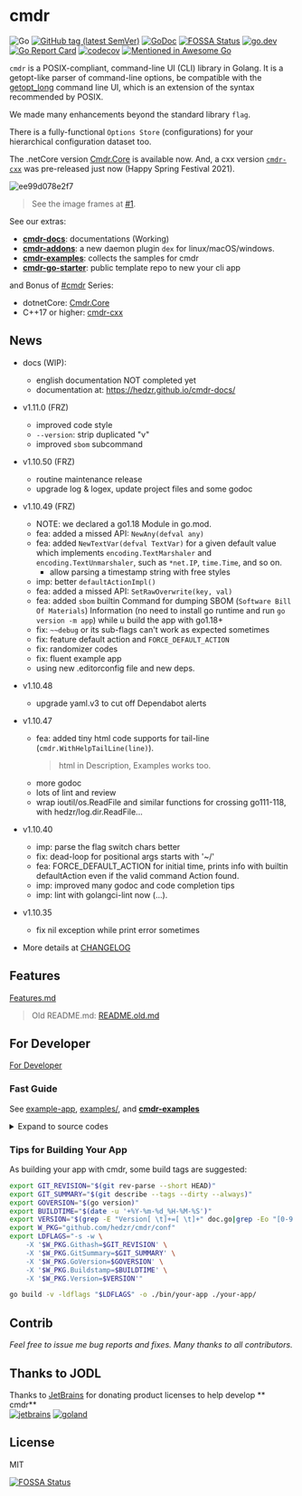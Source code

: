# cmdr

<!-- [![Build Status](https://travis-ci.org/hedzr/cmdr.svg?branch=master)](https://travis-ci.org/hedzr/cmdr) -->

![Go](https://github.com/hedzr/cmdr/workflows/Go/badge.svg)
[![GitHub tag (latest SemVer)](https://img.shields.io/github/tag/hedzr/cmdr.svg?label=release)](https://github.com/hedzr/cmdr/releases)
[![GoDoc](https://img.shields.io/badge/godoc-reference-blue.svg?style=flat)](https://godoc.org/github.com/hedzr/cmdr) [![FOSSA Status](https://app.fossa.com/api/projects/git%2Bgithub.com%2Fhedzr%2Fcmdr.svg?type=shield)](https://app.fossa.com/projects/git%2Bgithub.com%2Fhedzr%2Fcmdr?ref=badge_shield)
[![go.dev](https://img.shields.io/badge/go.dev-reference-green)](https://pkg.go.dev/github.com/hedzr/cmdr)
[![Go Report Card](https://goreportcard.com/badge/github.com/hedzr/cmdr)](https://goreportcard.com/report/github.com/hedzr/cmdr)
[![codecov](https://codecov.io/gh/hedzr/cmdr/branch/master/graph/badge.svg)](https://codecov.io/gh/hedzr/cmdr)<!--
[![Coverage Status](https://coveralls.io/repos/github/hedzr/cmdr/badge.svg?branch=master)](https://coveralls.io/github/hedzr/cmdr?branch=master)-->
[![Mentioned in Awesome Go](https://awesome.re/mentioned-badge.svg)](https://github.com/avelino/awesome-go#command-line)

<!-- https://gowalker.org/github.com/hedzr/cmdr -->

`cmdr` is a POSIX-compliant, command-line UI (CLI) library in Golang.
It is a getopt-like parser of command-line options,
be compatible with the [getopt_long](http://www.gnu.org/s/libc/manual/html_node/Argument-Syntax.html#Argument-Syntax)
command line UI, which is an extension of the syntax recommended by POSIX.

We made many enhancements beyond the standard library `flag`.

There is a fully-functional `Options Store` (configurations) for your
hierarchical configuration dataset too.

The .netCore version [Cmdr.Core](https://github.com/hedzr/Cmdr.Core) is available now. And, a cxx
version [`cmdr-cxx`](https://github.com/hedzr/cmdr-cxx) was pre-released just now (Happy Spring Festival 2021).

![ee99d078e2f7](https://user-images.githubusercontent.com/12786150/72876202-f49ee500-3d30-11ea-9de0-434bf8decf90.gif)

<!-- built by https://ezgif.com/ -->

> See the image frames at [#1](https://github.com/hedzr/cmdr/issues/1#issuecomment-567779978).

See our extras:

- [**cmdr-docs**](https://github.com/hedzr/cmdr-docs): documentations (Working)
- [**cmdr-addons**](https://github.com/hedzr/cmdr-addons): a new daemon plugin `dex` for linux/macOS/windows.
- [**cmdr-examples**](https://github.com/hedzr/cmdr-examples): collects the samples for cmdr
- [**cmdr-go-starter**](https://github.com/hedzr/cmdr-go-starter): public template repo to new your cli app

and Bonus of [#cmdr](https://github.com/topics/cmdr) Series:

- dotnetCore: [Cmdr.Core](https://github.com/hedzr/Cmdr.Core)
- C++17 or higher: [cmdr-cxx](https://github.com/hedzr/cmdr-cxx)

## News

- docs (WIP):
  - english documentation NOT completed yet
  - documentation at: <https://hedzr.github.io/cmdr-docs/>

- v1.11.0 (FRZ)
  - improved code style
  - `--version`: strip duplicated "v"
  - improved `sbom` subcommand

- v1.10.50 (FRZ)
  - routine maintenance release
  - upgrade log & logex, update project files and some godoc

- v1.10.49 (FRZ)
  - NOTE: we declared a go1.18 Module in go.mod.
  - fea: added a missed API: `NewAny(defval any)`
  - fea: added `NewTextVar(defval TextVar)` for a given default value which implements `encoding.TextMarshaler` and `encoding.TextUnmarshaler`, such as `*net.IP`, `time.Time`, and so on.
    - allow parsing a timestamp string with free styles
  - imp: better `defaultActionImpl()`
  - fea: added a missed API: `SetRawOverwrite(key, val)`
  - fea: added `sbom` builtin Command for dumping SBOM (`Software Bill Of Materials`) Information (no need to install go runtime and run `go version -m app`) while u build the app with go1.18+
  - fix: `~~debug` or its sub-flags can't work as expected sometimes
  - fix: feature default action and `FORCE_DEFAULT_ACTION`
  - fix: randomizer codes
  - fix: fluent example app
  - using new .editorconfig file and new deps.

- v1.10.48
  - upgrade yaml.v3 to cut off Dependabot alerts

- v1.10.47
  - fea: added tiny html code supports for tail-line (`cmdr.WithHelpTailLine(line)`).
    > html in Description, Examples works too.
  - more godoc
  - lots of lint and review
  - wrap ioutil/os.ReadFile and similar functions for crossing go111-118, with hedzr/log.dir.ReadFile...

- v1.10.40
  - imp: parse the flag switch chars better
  - fix: dead-loop for positional args starts with '~/'
  - fea: FORCE_DEFAULT_ACTION for initial time, prints info with builtin defaultAction even if the valid command Action found.
  - imp: improved many godoc and code completion tips
  - imp: lint with golangci-lint now (...).

- v1.10.35
  - fix nil exception while print error sometimes

- More details at [CHANGELOG](./CHANGELOG)

## Features

[Features.md](old/Features.md)

> Old README.md: [README.old.md](old/README.old.md)

## For Developer

[For Developer](old/Developer.md)

### Fast Guide

See [example-app](https://github.com/hedzr/cmdr/tree/master/examples/example-app/), [examples/](https://github.com/hedzr/cmdr/tree/master/examples/), and [**cmdr-examples**](https://github.com/hedzr/cmdr-examples)

<details>
  <summary> Expand to source codes </summary>

```go
package main

import (
	"fmt"
	"github.com/hedzr/cmdr"
	"github.com/hedzr/cmdr/examples/internal"
	"github.com/hedzr/cmdr/plugin/pprof"
	"github.com/hedzr/cmdr/tool"
	"github.com/hedzr/log"
	"github.com/hedzr/log/isdelve"
	"github.com/hedzr/logex/build"
	"gopkg.in/hedzr/errors.v3"
)

func main() {
	Entry()
}

func Entry() {
	root := buildRootCmd()
	if err := cmdr.Exec(root, options...); err != nil {
		log.Fatalf("error occurs in app running: %+v\n", err)
	}
}

func buildRootCmd() (rootCmd *cmdr.RootCommand) {
	root := cmdr.Root(appName, version).
		// AddGlobalPreAction(func(cmd *cmdr.Command, args []string) (err error) {
		//	// cmdr.Set("enable-ueh", true)
		//	return
		// }).
		// AddGlobalPreAction(func(cmd *cmdr.Command, args []string) (err error) {
		//	//fmt.Printf("# global pre-action 2, exe-path: %v\n", cmdr.GetExecutablePath())
		//	return
		// }).
		// AddGlobalPostAction(func(cmd *cmdr.Command, args []string) {
		//	//fmt.Println("# global post-action 1")
		// }).
		// AddGlobalPostAction(func(cmd *cmdr.Command, args []string) {
		//	//fmt.Println("# global post-action 2")
		// }).
		Copyright(copyright, "hedzr").
		Description(desc, longDesc).
		Examples(examples)
	rootCmd = root.RootCommand()

	// for your biz-logic, constructing an AttachToCmdr(root *cmdr.RootCmdOpt) is recommended.
	// see our full sample and template repo: https://github.com/hedzr/cmdr-go-starter
	// core.AttachToCmdr(root.RootCmdOpt())

	// These lines are removable

	cmdr.NewBool(false).
		Titles("enable-ueh", "ueh").
		Description("Enables the unhandled exception handler?").
		AttachTo(root)
	// cmdrPanic(root)
	cmdrSoundex(root)
	// pprof.AttachToCmdr(root.RootCmdOpt())
	return
}

func cmdrSoundex(root cmdr.OptCmd) {

	cmdr.NewSubCmd().Titles("soundex", "snd", "sndx", "sound").
		Description("soundex test").
		Group("Test").
		TailPlaceholder("[text1, text2, ...]").
		Action(func(cmd *cmdr.Command, args []string) (err error) {
			for ix, s := range args {
				fmt.Printf("%5d. %s => %s\n", ix, s, tool.Soundex(s))
			}
			return
		}).
		AttachTo(root)

}

func onUnhandledErrorHandler(err interface{}) {
	if cmdr.GetBoolR("enable-ueh") {
		dumpStacks()
	}

	panic(err) // re-throw it
}

func dumpStacks() {
	fmt.Printf("\n\n=== BEGIN goroutine stack dump ===\n%s\n=== END goroutine stack dump ===\n\n", errors.DumpStacksAsString(true))
}

func init() {
	options = append(options, cmdr.WithUnhandledErrorHandler(onUnhandledErrorHandler))

	options = append(options,
		cmdr.WithLogx(build.New(build.NewLoggerConfigWith(
			defaultDebugEnabled, defaultLoggerBackend, defaultLoggerLevel,
			log.WithTimestamp(true, "")))))

	options = append(options, cmdr.WithHelpTailLine(`
# Type '-h'/'-?' or '--help' to get command help screen.
# Star me if it's helpful: https://github.com/hedzr/cmdr/examples/example-app
`))

	if isDebugBuild() {
		options = append(options, pprof.GetCmdrProfilingOptions())
	}

	// enable '--trace' command line option to toggle a internal trace mode (can be retrieved by cmdr.GetTraceMode())
	// import "github.com/hedzr/cmdr-addons/pkg/plugins/trace"
	// trace.WithTraceEnable(defaultTraceEnabled)
	// Or:
	optAddTraceOption := cmdr.WithXrefBuildingHooks(func(root *cmdr.RootCommand, args []string) {
		cmdr.NewBool(false).
			Titles("trace", "tr").
			Description("enable trace mode for tcp/mqtt send/recv data dump", "").
			// Action(func(cmd *cmdr.Command, args []string) (err error) { println("trace mode on"); cmdr.SetTraceMode(true); return; }).
			Group(cmdr.SysMgmtGroup).
			AttachToRoot(root)
	}, nil)
	options = append(options, optAddTraceOption)
	// options = append(options, optAddServerExtOpt«ion)

	// allow and search '.<appname>.yml' at first
	locations := []string{".$APPNAME.yml"}
	locations = append(locations, cmdr.GetPredefinedLocations()...)
	options = append(options, cmdr.WithPredefinedLocations(locations...))

	options = append(options, internal.NewAppOption())
}

func isDebugBuild() bool { return isdelve.Enabled }

var options []cmdr.ExecOption

//goland:noinspection GoNameStartsWithPackageName
const (
	appName   = "example-app"
	version   = "0.2.5"
	copyright = "example-app - A devops tool - cmdr series"
	desc      = "example-app is an effective devops tool. It make an demo application for 'cmdr'"
	longDesc  = `example-app is an effective devops tool. It make an demo application for 'cmdr'.
`
	examples = `
$ {{.AppName}} gen shell [--bash|--zsh|--fish|--auto]
  generate bash/shell completion scripts
$ {{.AppName}} gen man
  generate linux man page 1
$ {{.AppName}} --help
  show help screen.
$ {{.AppName}} --help --man
  show help screen in manpage viewer (for linux/darwin).
`
	overview = ``

	zero = 0

	defaultTraceEnabled  = true
	defaultDebugEnabled  = false
	defaultLoggerLevel   = "debug"
	defaultLoggerBackend = "logrus"
)
```

</details>

### Tips for Building Your App

As building your app with cmdr, some build tags are suggested:

```bash
export GIT_REVISION="$(git rev-parse --short HEAD)"
export GIT_SUMMARY="$(git describe --tags --dirty --always)"
export GOVERSION="$(go version)"
export BUILDTIME="$(date -u '+%Y-%m-%d_%H-%M-%S')"
export VERSION="$(grep -E "Version[ \t]+=[ \t]+" doc.go|grep -Eo "[0-9.]+")"
export W_PKG="github.com/hedzr/cmdr/conf"
export LDFLAGS="-s -w \
    -X '$W_PKG.Githash=$GIT_REVISION' \
    -X '$W_PKG.GitSummary=$GIT_SUMMARY' \
    -X '$W_PKG.GoVersion=$GOVERSION' \
    -X '$W_PKG.Buildstamp=$BUILDTIME' \
    -X '$W_PKG.Version=$VERSION'"

go build -v -ldflags "$LDFLAGS" -o ./bin/your-app ./your-app/
```

## Contrib

_Feel free to issue me bug reports and fixes. Many thanks to all contributors._

## Thanks to JODL

Thanks to [JetBrains](https://www.jetbrains.com/?from=cmdr) for donating product licenses to help develop **
cmdr**  
	[![jetbrains](https://gist.githubusercontent.com/hedzr/447849cb44138885e75fe46f1e35b4a0/raw/bedfe6923510405ade4c034c5c5085487532dee4/jetbrains-variant-4.svg)](https://www.jetbrains.com/?from=hedzr/cmdr)
[![goland](https://gist.githubusercontent.com/hedzr/447849cb44138885e75fe46f1e35b4a0/raw/ca8ac2694906f5650d585263dbabfda52072f707/logo-goland.svg)](https://www.jetbrains.com/?from=hedzr/cmdr)

## License

MIT

[![FOSSA Status](https://app.fossa.com/api/projects/git%2Bgithub.com%2Fhedzr%2Fcmdr.svg?type=large)](https://app.fossa.com/projects/git%2Bgithub.com%2Fhedzr%2Fcmdr?ref=badge_large)
